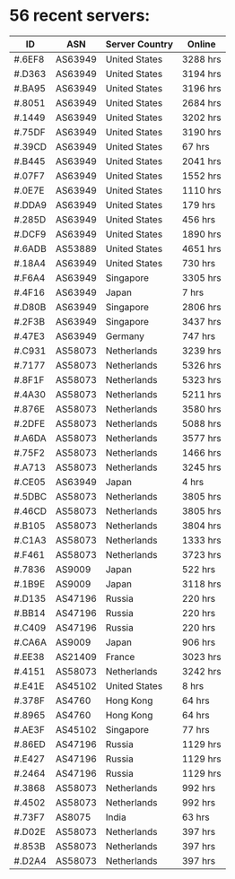 # 56 recent servers:

| ID | ASN | Server Country | Online |
| ------ | ------ | ------ | ------ |
| #.6EF8 | AS63949 | United States | 3288 hrs |
| #.D363 | AS63949 | United States | 3194 hrs |
| #.BA95 | AS63949 | United States | 3196 hrs |
| #.8051 | AS63949 | United States | 2684 hrs |
| #.1449 | AS63949 | United States | 3202 hrs |
| #.75DF | AS63949 | United States | 3190 hrs |
| #.39CD | AS63949 | United States | 67 hrs |
| #.B445 | AS63949 | United States | 2041 hrs |
| #.07F7 | AS63949 | United States | 1552 hrs |
| #.0E7E | AS63949 | United States | 1110 hrs |
| #.DDA9 | AS63949 | United States | 179 hrs |
| #.285D | AS63949 | United States | 456 hrs |
| #.DCF9 | AS63949 | United States | 1890 hrs |
| #.6ADB | AS53889 | United States | 4651 hrs |
| #.18A4 | AS63949 | United States | 730 hrs |
| #.F6A4 | AS63949 | Singapore | 3305 hrs |
| #.4F16 | AS63949 | Japan | 7 hrs |
| #.D80B | AS63949 | Singapore | 2806 hrs |
| #.2F3B | AS63949 | Singapore | 3437 hrs |
| #.47E3 | AS63949 | Germany | 747 hrs |
| #.C931 | AS58073 | Netherlands | 3239 hrs |
| #.7177 | AS58073 | Netherlands | 5326 hrs |
| #.8F1F | AS58073 | Netherlands | 5323 hrs |
| #.4A30 | AS58073 | Netherlands | 5211 hrs |
| #.876E | AS58073 | Netherlands | 3580 hrs |
| #.2DFE | AS58073 | Netherlands | 5088 hrs |
| #.A6DA | AS58073 | Netherlands | 3577 hrs |
| #.75F2 | AS58073 | Netherlands | 1466 hrs |
| #.A713 | AS58073 | Netherlands | 3245 hrs |
| #.CE05 | AS63949 | Japan | 4 hrs |
| #.5DBC | AS58073 | Netherlands | 3805 hrs |
| #.46CD | AS58073 | Netherlands | 3805 hrs |
| #.B105 | AS58073 | Netherlands | 3804 hrs |
| #.C1A3 | AS58073 | Netherlands | 1333 hrs |
| #.F461 | AS58073 | Netherlands | 3723 hrs |
| #.7836 | AS9009 | Japan | 522 hrs |
| #.1B9E | AS9009 | Japan | 3118 hrs |
| #.D135 | AS47196 | Russia | 220 hrs |
| #.BB14 | AS47196 | Russia | 220 hrs |
| #.C409 | AS47196 | Russia | 220 hrs |
| #.CA6A | AS9009 | Japan | 906 hrs |
| #.EE38 | AS21409 | France | 3023 hrs |
| #.4151 | AS58073 | Netherlands | 3242 hrs |
| #.E41E | AS45102 | United States | 8 hrs |
| #.378F | AS4760 | Hong Kong | 64 hrs |
| #.8965 | AS4760 | Hong Kong | 64 hrs |
| #.AE3F | AS45102 | Singapore | 77 hrs |
| #.86ED | AS47196 | Russia | 1129 hrs |
| #.E427 | AS47196 | Russia | 1129 hrs |
| #.2464 | AS47196 | Russia | 1129 hrs |
| #.3868 | AS58073 | Netherlands | 992 hrs |
| #.4502 | AS58073 | Netherlands | 992 hrs |
| #.73F7 | AS8075 | India | 63 hrs |
| #.D02E | AS58073 | Netherlands | 397 hrs |
| #.853B | AS58073 | Netherlands | 397 hrs |
| #.D2A4 | AS58073 | Netherlands | 397 hrs |

